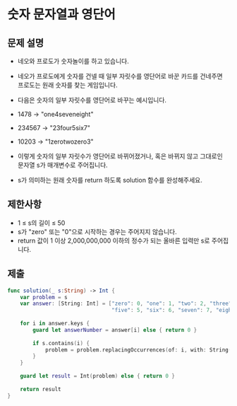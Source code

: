 # 숫자 문자열과 영단어

## 문제 설명
- 네오와 프로도가 숫자놀이를 하고 있습니다.
- 네오가 프로도에게 숫자를 건넬 때 일부 자릿수를 영단어로 바꾼 카드를 건네주면 프로도는 원래 숫자를 찾는 게임입니다.

- 다음은 숫자의 일부 자릿수를 영단어로 바꾸는 예시입니다.
- 1478 → "one4seveneight"
- 234567 → "23four5six7"
- 10203 → "1zerotwozero3"
- 이렇게 숫자의 일부 자릿수가 영단어로 바뀌어졌거나, 혹은 바뀌지 않고 그대로인 문자열 s가 매개변수로 주어집니다.
- s가 의미하는 원래 숫자를 return 하도록 solution 함수를 완성해주세요.

## 제한사항
- 1 ≤ s의 길이 ≤ 50
- s가 "zero" 또는 "0"으로 시작하는 경우는 주어지지 않습니다.
- return 값이 1 이상 2,000,000,000 이하의 정수가 되는 올바른 입력만 s로 주어집니다.

## 제출
```swift
func solution(_ s:String) -> Int {
    var problem = s
    var answer: [String: Int] = ["zero": 0, "one": 1, "two": 2, "three": 3, "four": 4,
                                 "five": 5, "six": 6, "seven": 7, "eight": 8, "nine": 9]
    
    for i in answer.keys {
        guard let answerNumber = answer[i] else { return 0 }
        
        if s.contains(i) {
            problem = problem.replacingOccurrences(of: i, with: String(answerNumber))
        }
    }
    
    guard let result = Int(problem) else { return 0 }
    
    return result
}
```
